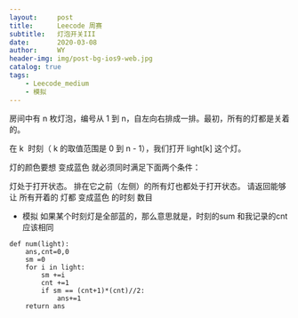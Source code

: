 ```yaml
---
layout:     post
title:      Leecode 周赛
subtitle:   灯泡开关III
date:       2020-03-08
author:     WY
header-img: img/post-bg-ios9-web.jpg
catalog: true
tags:
    - Leecode_medium
    - 模拟
---
```


房间中有 n 枚灯泡，编号从 1 到 n，自左向右排成一排。最初，所有的灯都是关着的。

在 k  时刻（ k 的取值范围是 0 到 n - 1），我们打开 light[k] 这个灯。

灯的颜色要想 变成蓝色 就必须同时满足下面两个条件：

灯处于打开状态。
排在它之前（左侧）的所有灯也都处于打开状态。
请返回能够让 所有开着的 灯都 变成蓝色 的时刻 数目 

- 模拟 如果某个时刻灯是全部蓝的，那么意思就是，时刻的sum 和我记录的cnt应该相同

```
def num(light):
    ans,cnt=0,0
    sm =0
    for i in light:
        sm +=i
        cnt +=1
        if sm == (cnt+1)*(cnt)//2:
            ans+=1
    return ans
```